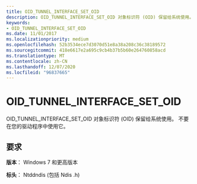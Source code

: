 ```yaml
---
title: OID_TUNNEL_INTERFACE_SET_OID
description: OID_TUNNEL_INTERFACE_SET_OID 对象标识符 (OID) 保留给系统使用。 不要在您的驱动程序中使用它。
keywords:
- OID_TUNNEL_INTERFACE_SET_OID
ms.date: 11/01/2017
ms.localizationpriority: medium
ms.openlocfilehash: 52b3534ece7d3070d51e8a38a208c36c38189572
ms.sourcegitcommit: 418e6617e2a695c9cb4b37b5b60e264760858acd
ms.translationtype: MT
ms.contentlocale: zh-CN
ms.lasthandoff: 12/07/2020
ms.locfileid: "96837665"
---
```

# <a name="oid_tunnel_interface_set_oid"></a>OID_TUNNEL_INTERFACE_SET_OID

OID_TUNNEL_INTERFACE_SET_OID 对象标识符 (OID) 保留给系统使用。 不要在您的驱动程序中使用它。

## <a name="requirements"></a>要求

**版本**： Windows 7 和更高版本

**标头**： Ntddndis (包括 Ndis .h) 


